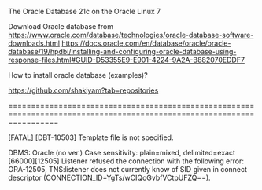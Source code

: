 The Oracle Database 21c on the Oracle Linux 7  

Download Oracle database from https://www.oracle.com/database/technologies/oracle-database-software-downloads.html
https://docs.oracle.com/en/database/oracle/oracle-database/19/hpdbi/installing-and-configuring-oracle-database-using-response-files.html#GUID-D53355E9-E901-4224-9A2A-B882070EDDF7

How to install oracle database (examples)?

https://github.com/shakiyam?tab=repositories


=======================================================================================================================

[FATAL] [DBT-10503] Template file is not specified.

DBMS: Oracle (no ver.)  Case sensitivity: plain=mixed, delimited=exact
[66000][12505] Listener refused the connection with the following error: ORA-12505, TNS:listener does not currently know of SID given in connect descriptor (CONNECTION_ID=YgTs/wCIQoGvbfVCtpUFZQ==).
